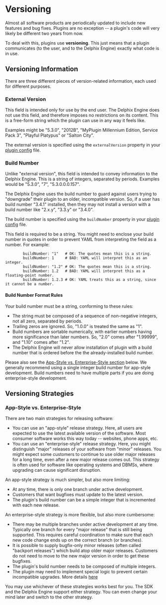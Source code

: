 # Versioning

Almost all software products are periodically updated to include new features and bug fixes. Plugins are no exception -- a plugin's code will very likely be different two years from now.

To deal with this, plugins use **versioning**. This just means that a plugin communicates (to the user, and to the Delphix Engine) exactly what code is in use.

## Versioning Information

There are three different pieces of version-related information, each used for different purposes.

### External Version

This field is intended only for use by the end user. The Delphix Engine does not use this field, and therefore imposes no restrictions on its content. This is a free-form string which the plugin can use in any way it feels like.

Examples might be "5.3.0", "2012B", "MyPlugin Millennium Edition, Service Pack 3", "Playful Platypus" or "Salton City".

The external version is specified using the `externalVersion` property in your [plugin config](/References/Plugin_Config/) file.

### Build Number

Unlike "external version", this field is intended to convey information to the Delphix Engine. This is a string of integers, separated by periods. Examples would be "5.3.0", "7", "5.3.0.0.0.157".

The Delphix Engine uses the build number to guard against users trying to "downgrade" their plugin to an older, incompatible version. So, if a user has build number "3.4.1" installed, then they may not install a version with a build number like "2.x.y", "3.3.y" or "3.4.0".

The build number is specified using the `buildNumber` property in your [plugin config](/References/Plugin_Config/) file.

This field is required to be a string. You might need to enclose your build number in quotes in order to prevent YAML from interpreting the field as a number. For example:
```
        buildNumber: "1"   # OK: The quotes mean this is a string.
        buildNumber: 1     # BAD: YAML will interpret this as an integer.
        buildNumber: "1.2" # OK: The quotes mean this is a string.
        buildNumber: 1.2   # BAD: YAML will interpret this as a floating-point number.
        buildNumber: 1.2.3 # OK: YAML treats this as a string, since it cannot be a number.
```

#### Build Number Format Rules

Your build number must be a string, conforming to these rules:

* The string must be composed of a sequence of non-negative integers, not all zero, separated by periods.
* Trailing zeros are ignored. So, "1.0.0" is treated the same as "1".
* Build numbers are sortable numerically, with earlier numbers having more significance than later numbers. So, "2.0" comes after "1.99999", and "1.10" comes after "1.2".
* The Delphix Engine will never allow installation of plugin with a build number that is ordered before the the already-installed build number.

Please also see the [App-Style vs. Enterprise-Style section](#app-style-vs-enterprise-style) below. We generally recommend using a single integer build number for app-style development. Build numbers need to have multiple parts if you are doing enterprise-style development.

<!--
### (post-beta) Plugin Metadata

TODO: What is plugin metadata? How may it be used? What are the rules and best practices?
-->

## Versioning Strategies
### App-Style vs. Enterprise-Style

There are two main strategies for releasing software:

* You can use an "app-style" release strategy. Here, all users are expected to use the latest available version of the software. Most consumer software works this way today -- websites, phone apps, etc.
* You can use an "enterprise-style" release strategy. Here, you might distinguish "major" releases of your software from "minor" releases. You might expect some customers to continue to use older major releases for a long time, even after a new major release comes out. This strategy is often used for software like operating systems and DBMSs, where upgrading can cause significant disruption.

An app-style strategy is much simpler, but also more limiting:

* At any time, there is only one branch under active development.
* Customers that want bugfixes must update to the latest version.
* The plugin's build number can be a simple integer that is incremented with each new release.

An enterprise-style strategy is more flexible, but also more cumbersome:

* There may be multiple branches under active development at any time. Typically one branch for every "major release" that is still being supported. This requires careful coordination to make sure that each new code change ends up on the correct branch (or branches).
* It is possible to supply bugfix-only minor releases (often called "backport releases") which build atop older major releases. Customers do not need to move to the new major version in order to get these bugfixes.
* The plugin's build number needs to be composed of multiple integers.
* The plugin may need to implement special logic to prevent certain incompatible upgrades. More details [here](/Versioning_And_Upgrading/Compatibility/#plugin-defined-compatibility)

You may use whichever of these strategies works best for you. The SDK and the Delphix Engine support either strategy. You can even change your mind later and switch to the other strategy.
